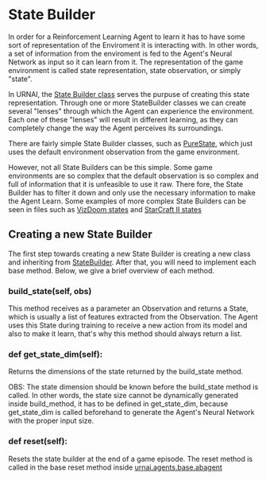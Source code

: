 # State Builder

In order for a Reinforcement Learning Agent to learn it has to have some sort of representation of the Enviroment it is interacting with. In other words, a set of information from the enviroment is fed to the Agent's Neural Network as input so it can learn from it. The representation of the game environment is called state representation, state observation, or simply "state".

In URNAI, the [State Builder class](./abstate.py) serves the purpuse of creating this state representation. Through one or more StateBuilder classes we can create several "lenses" through which the Agent can experience the environment. Each one of these "lenses" will result in different learning, as they can completely change the way the Agent perceives its surroundings.

There are fairly simple State Builder classes, such as [PureState](./gym.py), which just uses the default environment observation from the game environment.

However, not all State Builders can be this simple. Some game environments are so complex that the default observation is so complex and full of information that it is unfeasible to use it raw. There fore, the State Builder has to filter it down and only use the necessary information to make the Agent Learn. Some examples of more complex State Builders can be seen in files such as [VizDoom states](./vizdoom.py) and [StarCraft II states](./sc2.py)

## Creating a new State Builder

The first step towards creating a new State Builder is creating a new class and inheriting from [StateBuilder](./abstate.py). After that, you will need to implement each base method. 
Below, we give a brief overview of each method.

### build_state(self, obs)
This method receives as a parameter an Observation and returns a State, which is usually a list of features extracted from the Observation. The Agent uses this State during training to receive a new action from its model and also to make it learn, that's why this method should always return a list.

### def get_state_dim(self):
Returns the dimensions of the state returned by the build_state method.

OBS: The state dimension should be known before the build_state method is called. In other words, the state size cannot be dynamically generated inside build_method, it has to be defined in get_state_dim, because get_state_dim is called beforehand to generate the Agent's Neural Network with the proper input size.

### def reset(self):
Resets the state builder at the end of a game episode. The reset method is called in the base reset method inside [urnai.agents.base.abagent](../base/abagent.py)